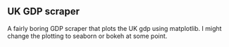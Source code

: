 ## UK GDP scraper
A fairly boring GDP scraper that plots the UK gdp using matplotlib.
I might change the plotting to seaborn or bokeh at some point.

